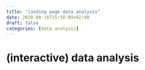 ```yaml
---
title: "landing page data analysis"
date: 2020-08-16T15:50:09+02:00
draft: false
categories: [data analysis]
---
```


# (interactive) data analysis

